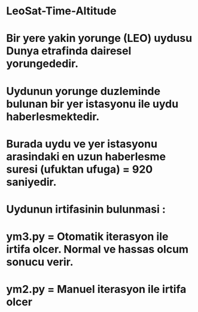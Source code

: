 # LeoSat-Time-Altitude

# Bir yere yakin yorunge (LEO) uydusu Dunya etrafinda dairesel yorungededir.
# Uydunun yorunge duzleminde bulunan bir yer istasyonu ile uydu haberlesmektedir.
# Burada uydu ve yer istasyonu arasindaki en uzun haberlesme suresi (ufuktan ufuga) = 920 saniyedir.
# Uydunun irtifasinin bulunmasi :

# ym3.py  = Otomatik iterasyon ile irtifa olcer. Normal ve hassas olcum sonucu verir.
# ym2.py  = Manuel iterasyon ile irtifa olcer
